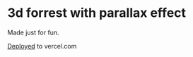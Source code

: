 # 3d forrest with parallax effect

Made just for fun.

[Deployed](https://3d-forest-parallax.vercel.app/) to vercel.com
